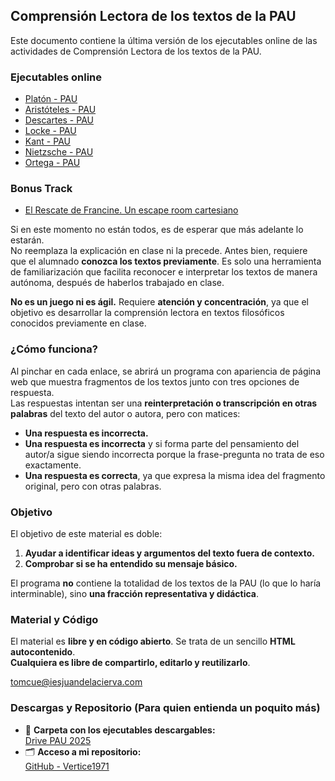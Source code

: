 ## Comprensión Lectora de los textos de la PAU

Este documento contiene la última versión de los ejecutables online de las actividades de Comprensión Lectora de los textos de la PAU.

### **Ejecutables online**
- [Platón - PAU](https://vertice1971.github.io/Historia_de_la_Filosofia/Platón-PAU.html)
- [Aristóteles - PAU](https://vertice1971.github.io/Historia_de_la_Filosofia/Aristóteles-PAU.html)  
- [Descartes - PAU](https://vertice1971.github.io/Historia_de_la_Filosofia/Descartes-PAU.html)  
- [Locke - PAU](https://vertice1971.github.io/Historia_de_la_Filosofia/Locke-PAU.html)  
- [Kant - PAU](https://vertice1971.github.io/Historia_de_la_Filosofia/Kant-PAU.html)
- [Nietzsche - PAU](https://vertice1971.github.io/Historia_de_la_Filosofia/Nietzsche-PAU.html)
- [Ortega - PAU](https://vertice1971.github.io/Historia_de_la_Filosofia/Ortega-PAU.html)  

### **Bonus Track**
- [El Rescate de Francine. Un escape room cartesiano](https://vertice1971.github.io/EscapeRoom_Descartes/EscapeDescartes.html)  
 
Si en este momento no están todos, es de esperar que más adelante lo estarán.  
No reemplaza la explicación en clase ni la precede. Antes bien, requiere que el alumnado **conozca los textos previamente**. Es solo una herramienta de familiarización que facilita reconocer e interpretar los textos de manera autónoma, después de haberlos trabajado en clase.  

**No es un juego ni es ágil.** Requiere **atención y concentración**, ya que el objetivo es desarrollar la comprensión lectora en textos filosóficos conocidos previamente en clase.  

### **¿Cómo funciona?**
Al pinchar en cada enlace, se abrirá un programa con apariencia de página web que muestra fragmentos de los textos junto con tres opciones de respuesta.  
Las respuestas intentan ser una **reinterpretación o transcripción en otras palabras** del texto del autor o autora, pero con matices:

- **Una respuesta es incorrecta.**  
- **Una respuesta es incorrecta** y si forma parte del pensamiento del autor/a sigue siendo incorrecta porque la frase-pregunta no trata de eso exactamente.  
- **Una respuesta es correcta**, ya que expresa la misma idea del fragmento original, pero con otras palabras.  

### **Objetivo**
El objetivo de este material es doble:  
1. **Ayudar a identificar ideas y argumentos del texto fuera de contexto.**  
2. **Comprobar si se ha entendido su mensaje básico.**  

El programa **no** contiene la totalidad de los textos de la PAU (lo que lo haría interminable), sino **una fracción representativa y didáctica**.


### **Material y Código**
El material es **libre y en código abierto**. Se trata de un sencillo **HTML autocontenido**.  
**Cualquiera es libre de compartirlo, editarlo y reutilizarlo**.  

tomcue@iesjuandelacierva.com  

### **Descargas y Repositorio (Para quien entienda un poquito más)**
- 📂 **Carpeta con los ejecutables descargables:**  
  [Drive PAU 2025](https://drive.google.com/drive/folders/1OUq3ROVlcuyVU-GrKotE7rxj0IwzqxHZ?usp=sharing)  
- 🗂️ **Acceso a mi repositorio:**  
  [GitHub - Vertice1971](https://github.com/Vertice1971)
